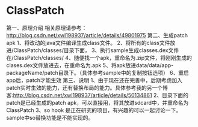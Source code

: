 # ClassPatch
第一、原理介绍
   相关原理请参考：http://blog.csdn.net/xwl198937/article/details/49801975
第二、生成patch apk
    1、将改动的java文件编译生成class文件。
    2、将所有的class文件放进/ClassPatch/classes/目录下面，
    3、执行sample生成classes.dex文件在/ClassPatch/classes/
    4、随便找一个apk，重命名为.zip文件，将刚刚生成的clases.dex文件放进去，在重命名为.apk
    5、将apk放进data/data/app-packageName/patch目录下。（具体参考sample中的复制按钮选项）
    6、重启app后，patch才能生效
第三、说明
   1、由于现在还在完善中，后期考虑加入patch实时生效的能力，还有替换布局的能力。具体参考我的另一个博客:http://blog.csdn.net/xwl198937/article/details/50134861
   2、目录下面的patch是已经生成的patch apk，可以直接用，将其放进sdcard中，并重命名为ClassPatch
   3、so hook 是正在研究的项目，有兴趣的可以一起讨论一下。sample中so替换功能是不能实现的。

